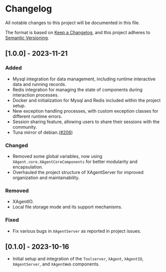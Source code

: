 # Changelog

All notable changes to this project will be documented in this file.

The format is based on [Keep a Changelog](https://keepachangelog.com/en/1.0.0/), and this project adheres to [Semantic Versioning](https://semver.org/spec/v2.0.0.html).

## [1.0.0] - 2023-11-21

### Added

- Mysql integration for data management, including runtime interactive data and running records.
- Redis integration for managing the state of components during interaction processes.
- Docker and initialization for Mysql and Redis included within the project setup.
- New exception handling processes, with custom exception classes for different runtime errors.
- Session sharing feature, allowing users to share their sessions with the community.
- Tuna mirror of debian.([#206](https://github.com/OpenBMB/XAgent/issues/206)) 

### Changed

- Removed some global variables, now using `XAgent.core.XAgentCoreComponents` for better modularity and encapsulation.
- Overhauled the project structure of XAgentServer for improved organization and maintainability.

### Removed

- XAgentIO.
- Local file storage mode and its support mechanisms.

### Fixed

- Fix various bugs in `XAgentServer` as reported in project issues.

## [0.1.0] - 2023-10-16

- Initial setup and integration of the `Toolserver`, `XAgent`, `XAgentIO`, `XAgentServer`, and `XAgentWeb` components.
